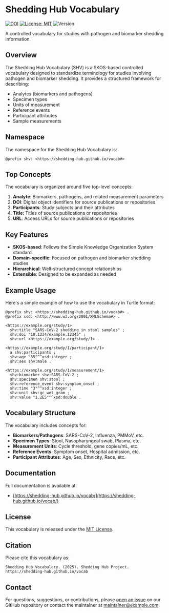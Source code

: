 # Shedding Hub Vocabulary

[![DOI](https://img.shields.io/static/v1?label=DOI&message=pending&color=blue)](https://github.com/shedding-hub/vocab)
[![License: MIT](https://img.shields.io/badge/License-MIT-yellow.svg)](https://spdx.org/licenses/MIT.html)
![Version](https://img.shields.io/badge/Version-0.1.0-green)

A controlled vocabulary for studies with pathogen and biomarker shedding information.

## Overview

The Shedding Hub Vocabulary (SHV) is a SKOS-based controlled vocabulary designed to standardize terminology for studies involving pathogen and biomarker shedding. It provides a structured framework for describing:

- Analytes (biomarkers and pathogens)
- Specimen types
- Units of measurement
- Reference events
- Participant attributes
- Sample measurements

## Namespace

The namespace for the Shedding Hub Vocabulary is:

```
@prefix shv: <https://shedding-hub.github.io/vocab#>
```

## Top Concepts

The vocabulary is organized around five top-level concepts:

1. **Analyte**: Biomarkers, pathogens, and related measurement parameters
2. **DOI**: Digital object identifiers for source publications or repositories
3. **Participants**: Study subjects and their attributes
4. **Title**: Titles of source publications or repositories
5. **URL**: Access URLs for source publications or repositories

## Key Features

- **SKOS-based**: Follows the Simple Knowledge Organization System standard
- **Domain-specific**: Focused on pathogen and biomarker shedding studies
- **Hierarchical**: Well-structured concept relationships
- **Extensible**: Designed to be expanded as needed

## Example Usage

Here's a simple example of how to use the vocabulary in Turtle format:

```turtle
@prefix shv: <https://shedding-hub.github.io/vocab#> .
@prefix xsd: <http://www.w3.org/2001/XMLSchema#> .

<https://example.org/study/1> 
  shv:title "SARS-CoV-2 shedding in stool samples" ;
  shv:doi "10.1234/example.12345" ;
  shv:url <https://example.org/study/1> .

<https://example.org/study/1/participant/1> 
  a shv:participants ;
  shv:age "35"^^xsd:integer ;
  shv:sex shv:male .

<https://example.org/study/1/measurement/1> 
  shv:biomarker shv:SARS-CoV-2 ;
  shv:specimen shv:stool ;
  shv:reference_event shv:symptom_onset ;
  shv:time "3"^^xsd:integer ;
  shv:unit shv:gc_wet_gram ;
  shv:value "1.2E5"^^xsd:double .
```

## Vocabulary Structure

The vocabulary includes concepts for:

- **Biomarkers/Pathogens**: SARS-CoV-2, Influenza, PMMoV, etc.
- **Specimen Types**: Stool, Nasopharyngeal swab, Plasma, etc.
- **Measurement Units**: Cycle threshold, gene copies/mL, etc.
- **Reference Events**: Symptom onset, Hospital admission, etc.
- **Participant Attributes**: Age, Sex, Ethnicity, Race, etc.

## Documentation

Full documentation is available at:
- [https://shedding-hub.github.io/vocab/](https://shedding-hub.github.io/vocab/)

## License

This vocabulary is released under the [MIT License](https://spdx.org/licenses/MIT.html).

## Citation

Please cite this vocabulary as:

```
Shedding Hub Vocabulary. (2025). Shedding Hub Project. https://shedding-hub.github.io/vocab
```

## Contact

For questions, suggestions, or contributions, please [open an issue](https://github.com/shedding-hub/vocab/issues) on our GitHub repository or contact the maintainer at [maintainer@example.com](mailto:maintainer@example.com).